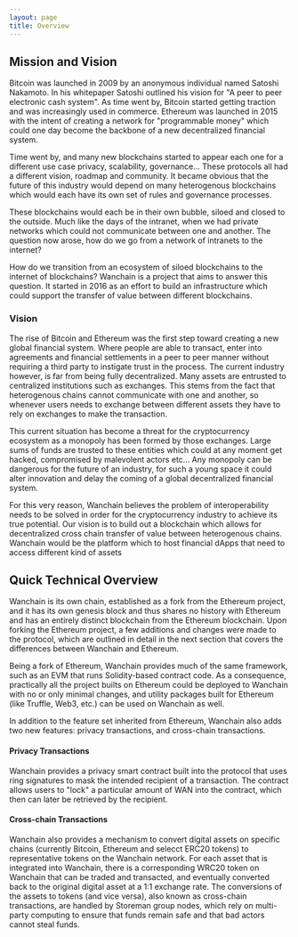 ```yaml
---
layout: page
title: Overview
---
```



## Mission and Vision

Bitcoin was launched in 2009 by an anonymous individual named Satoshi Nakamoto. In his whitepaper Satoshi outlined his vision for "A peer to peer electronic cash system". As time went by, Bitcoin started getting traction and was increasingly used in commerce.
Ethereum was launched in 2015 with the intent of creating a network for "programmable money" which could one day become the backbone of a new decentralized financial system.

Time went by, and many new blockchains started to appear each one for a different use case privacy, scalability, governance... These protocols all had a different vision, roadmap and community.
It became obvious that the future of this industry would depend on many heterogenous blockchains which would each have its own set of rules and governance processes.

These blockchains would each be in their own bubble, siloed and closed to the outside.
Much like the days of the intranet, when we had private networks which could not communicate between one and another. The question now arose, how do we go from  a network of intranets to the internet?

How do we transition from an  ecosystem of siloed blockchains to the internet of blockchains?
Wanchain is a project that aims to answer this question. It  started in 2016 as an effort to build an infrastructure which could support the transfer of value between different blockchains.

### Vision

The rise of Bitcoin and Ethereum was the first step toward creating a new global financial system. Where people are able to transact, enter into agreements and financial settlements in a peer to peer manner without requiring a third party to instigate trust in the process.
The current industry however, is far from being fully decentralized. Many assets are entrusted to centralized institutions such as exchanges. This stems from the fact that heterogenous chains cannot communicate with one and another, so whenever users needs to exchange between different assets they have to rely on exchanges to make the transaction.

This current situation has become a threat for the cryptocurrency ecosystem as a monopoly has been formed by those exchanges. Large sums of funds are trusted to these entities which could at any moment get hacked, compromised by malevolent actors etc...
Any monopoly can be dangerous for the future of an industry, for such a young space it could alter innovation and delay the coming of a global decentralized financial system.

For this very reason, Wanchain believes the problem of interoperability needs to be solved in order for the cryptocurrency industry to achieve its true potential.
Our vision is to build out a blockchain which allows for decentralized cross chain transfer of value between heterogenous chains. Wanchain would be the platform which to host financial dApps that need to access different kind of assets

## Quick Technical Overview

Wanchain is its own chain, established as a fork from the Ethereum project, and it has its own genesis block and thus shares no history with Ethereum and has an entirely distinct blockchain from the Ethereum blockchain. Upon forking the Ethereum project, a few additions and changes were made to the protocol, which are outlined in detail in the next section that covers the differences between Wanchain and Ethereum.

Being a fork of Ethereum, Wanchain provides much of the same framework, such as an EVM that runs Solidity-based contract code. As a consequence, practically all the project builts on Ethereum could be deployed to Wanchain with no or only minimal changes, and utility packages built for Ethereum (like Truffle, Web3, etc.) can be used on Wanchain as well.

In addition to the feature set inherited from Ethereum, Wanchain also adds two new features: privacy transactions, and cross-chain transactions.

#### Privacy Transactions

Wanchain provides a privacy smart contract built into the protocol that uses ring signatures to mask the intended recipient of a transaction. The contract allows users to "lock" a particular amount of WAN into the contract, which then can later be retrieved by the recipient.

#### Cross-chain Transactions

Wanchain also provides a mechanism to convert digital assets on specific chains (currently Bitcoin, Ethereum and selecct ERC20 tokens) to representative tokens on the Wanchain network. For each asset that is integrated into Wanchain, there is a corresponding WRC20 token on Wanchain that can be traded and transacted, and eventually converted back to the original digital asset at a 1:1 exchange rate. The conversions of the assets to tokens (and vice versa), also known as cross-chain transactions, are handled by Storeman group nodes, which rely on multi-party computing to ensure that funds remain safe and that bad actors cannot steal funds.

